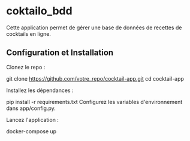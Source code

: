 # coktailo_bdd

Cette application permet de gérer une base de données de recettes de cocktails en ligne.

## Configuration et Installation

Clonez le repo :

git clone https://github.com/votre_repo/cocktail-app.git
cd cocktail-app

Installez les dépendances :

pip install -r requirements.txt
Configurez les variables d'environnement dans app/config.py.

Lancez l'application :

docker-compose up
